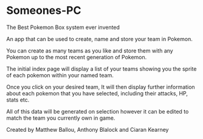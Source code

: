 # Someones-PC
The Best Pokemon Box system ever invented

An app that can be used to create, name and store your  team in Pokemon.

You can create as many teams as you like and store them with any Pokemon up to the most recent generation of Pokemon.

The initial index page will display a list of your teams showing you the sprite of each pokemon within your named team.

Once you click on your desired team, It will then display further information about each pokemon that you have selected, including their attacks, HP, stats etc. 

All of this data will be generated on selection however it can be edited to match the team you currently own in game.

Created by Matthew Ballou, Anthony Blalock and Ciaran Kearney
